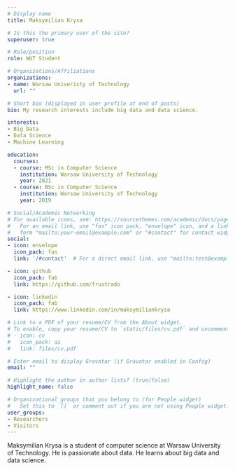 ```yaml
---
# Display name
title: Maksymilian Krysa

# Is this the primary user of the site?
superuser: true

# Role/position
role: WUT Student

# Organizations/Affiliations
organizations:
- name: Warsaw Univeristy of Technology
  url: ""

# Short bio (displayed in user profile at end of posts)
bio: My research interests include big data and data science.

interests:
- Big Data
- Data Science
- Machine Learning

education:
  courses:
  - course: MSc in Computer Science
    institution: Warsaw University of Technology
    year: 2021
  - course: BSc in Computer Science
    institution: Warsaw University of Technology
    year: 2019

# Social/Academic Networking
# For available icons, see: https://sourcethemes.com/academic/docs/page-builder/#icons
#   For an email link, use "fas" icon pack, "envelope" icon, and a link in the
#   form "mailto:your-email@example.com" or "#contact" for contact widget.
social:
- icon: envelope
  icon_pack: fas
  link: '/#contact'  # For a direct email link, use "mailto:test@example.org".

- icon: github
  icon_pack: fab
  link: https://github.com/frustrado

- icon: linkedin
  icon_pack: fab
  link: https://www.linkedin.com/in/maksymiliankrysa

# Link to a PDF of your resume/CV from the About widget.
# To enable, copy your resume/CV to `static/files/cv.pdf` and uncomment the lines below.
# - icon: cv
#   icon_pack: ai
#   link: files/cv.pdf

# Enter email to display Gravatar (if Gravatar enabled in Config)
email: ""

# Highlight the author in author lists? (true/false)
highlight_name: false

# Organizational groups that you belong to (for People widget)
#   Set this to `[]` or comment out if you are not using People widget.
user_groups:
- Researchers
- Visitors
---
```


Maksymilian Krysa is a student of computer science at Warsaw University of Technology. He is passionate about data. He learns about big data and data science.
